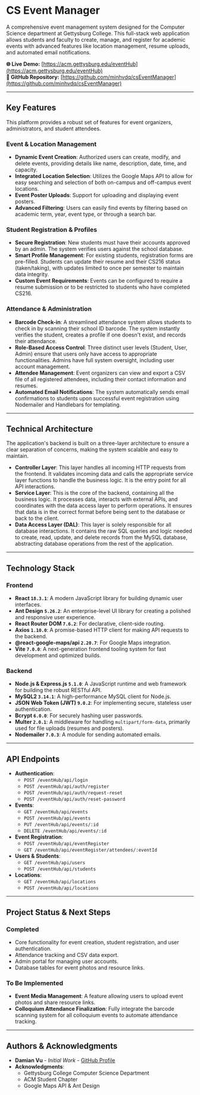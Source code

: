 # CS Event Manager

A comprehensive event management system designed for the Computer Science department at Gettysburg College. This full-stack web application allows students and faculty to create, manage, and register for academic events with advanced features like location management, resume uploads, and automated email notifications.

**🌐 Live Demo:** [https://acm.gettysburg.edu/eventHub](https://acm.gettysburg.edu/eventHub)  
**📂 GitHub Repository:** [https://github.com/minhvdq/csEventManager](https://github.com/minhvdq/csEventManager)

---

## Key Features

This platform provides a robust set of features for event organizers, administrators, and student attendees.

### Event & Location Management
* **Dynamic Event Creation**: Authorized users can create, modify, and delete events, providing details like name, description, date, time, and capacity.
* **Integrated Location Selection**: Utilizes the Google Maps API to allow for easy searching and selection of both on-campus and off-campus event locations.
* **Event Poster Uploads**: Support for uploading and displaying event posters.
* **Advanced Filtering**: Users can easily find events by filtering based on academic term, year, event type, or through a search bar.

### Student Registration & Profiles
* **Secure Registration**: New students must have their accounts approved by an admin. The system verifies users against the school database.
* **Smart Profile Management**: For existing students, registration forms are pre-filled. Students can update their resume and their CS216 status (taken/taking), with updates limited to once per semester to maintain data integrity.
* **Custom Event Requirements**: Events can be configured to require a resume submission or to be restricted to students who have completed CS216.

### Attendance & Administration
* **Barcode Check-in**: A streamlined attendance system allows students to check in by scanning their school ID barcode. The system instantly verifies the student, creates a profile if one doesn't exist, and records their attendance.
* **Role-Based Access Control**: Three distinct user levels (Student, User, Admin) ensure that users only have access to appropriate functionalities. Admins have full system oversight, including user account management.
* **Attendee Management**: Event organizers can view and export a CSV file of all registered attendees, including their contact information and resumes.
* **Automated Email Notifications**: The system automatically sends email confirmations to students upon successful event registration using Nodemailer and Handlebars for templating.

---

## Technical Architecture

The application's backend is built on a three-layer architecture to ensure a clear separation of concerns, making the system scalable and easy to maintain.

* **Controller Layer**: This layer handles all incoming HTTP requests from the frontend. It validates incoming data and calls the appropriate service layer functions to handle the business logic. It is the entry point for all API interactions.
* **Service Layer**: This is the core of the backend, containing all the business logic. It processes data, interacts with external APIs, and coordinates with the data access layer to perform operations. It ensures that data is in the correct format before being sent to the database or back to the client.
* **Data Access Layer (DAL)**: This layer is solely responsible for all database interactions. It contains the raw SQL queries and logic needed to create, read, update, and delete records from the MySQL database, abstracting database operations from the rest of the application.

---

## Technology Stack

### Frontend
* **React `18.3.1`**: A modern JavaScript library for building dynamic user interfaces.
* **Ant Design `5.26.2`**: An enterprise-level UI library for creating a polished and responsive user experience.
* **React Router DOM `7.6.2`**: For declarative, client-side routing.
* **Axios `1.10.0`**: A promise-based HTTP client for making API requests to the backend.
* **@react-google-maps/api `2.20.7`**: For Google Maps integration.
* **Vite `7.0.0`**: A next-generation frontend tooling system for fast development and optimized builds.

### Backend
* **Node.js & Express.js `5.1.0`**: A JavaScript runtime and web framework for building the robust RESTful API.
* **MySQL2 `3.14.1`**: A high-performance MySQL client for Node.js.
* **JSON Web Token (JWT) `9.0.2`**: For implementing secure, stateless user authentication.
* **Bcrypt `6.0.0`**: For securely hashing user passwords.
* **Multer `2.0.1`**: A middleware for handling `multipart/form-data`, primarily used for file uploads (resumes and posters).
* **Nodemailer `7.0.3`**: A module for sending automated emails.

---

## API Endpoints

* **Authentication**:
    * `POST /eventHub/api/login`
    * `POST /eventHub/api/auth/register`
    * `POST /eventHub/api/auth/request-reset`
    * `POST /eventHub/api/auth/reset-password`
* **Events**:
    * `GET /eventHub/api/events`
    * `POST /eventHub/api/events`
    * `PUT /eventHub/api/events/:id`
    * `DELETE /eventHub/api/events/:id`
* **Event Registration**:
    * `POST /eventHub/api/eventRegister`
    * `GET /eventHub/api/eventRegister/attendees/:eventId`
* **Users & Students**:
    * `GET /eventHub/api/users`
    * `POST /eventHub/api/students`
* **Locations**:
    * `GET /eventHub/api/locations`
    * `POST /eventHub/api/locations`

---

## Project Status & Next Steps

### Completed
* Core functionality for event creation, student registration, and user authentication.
* Attendance tracking and CSV data export.
* Admin portal for managing user accounts.
* Database tables for event photos and resource links.

### To Be Implemented
* **Event Media Management**: A feature allowing users to upload event photos and share resource links.
* **Colloquium Attendance Finalization**: Fully integrate the barcode scanning system for all colloquium events to automate attendance tracking.

---

## Authors & Acknowledgments

* **Damian Vu** - *Initial Work* - [GitHub Profile](https://github.com/minhvdq)
* **Acknowledgments**:
    * Gettysburg College Computer Science Department
    * ACM Student Chapter
    * Google Maps API & Ant Design